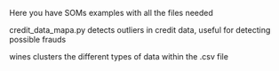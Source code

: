 Here you have SOMs examples with all the files needed


credit_data_mapa.py detects outliers in credit data, useful for detecting possible frauds

wines clusters the different types of data within the .csv file
